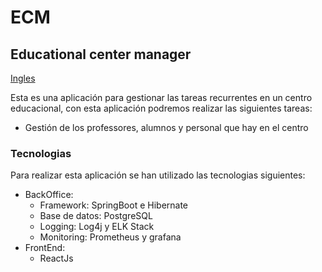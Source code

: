# ECM
## Educational center manager

[Ingles](./README.md)

Esta es una aplicación para gestionar las tareas recurrentes en un centro educacional, con esta aplicación podremos realizar las siguientes tareas:

* Gestión de los professores, alumnos y personal que hay en el centro

### Tecnologias
Para realizar esta aplicación se han utilizado las tecnologias siguientes:

* BackOffice:
  * Framework: SpringBoot e Hibernate
  * Base de datos: PostgreSQL
  * Logging: Log4j y ELK Stack
  * Monitoring: Prometheus y grafana
* FrontEnd:
  * ReactJs